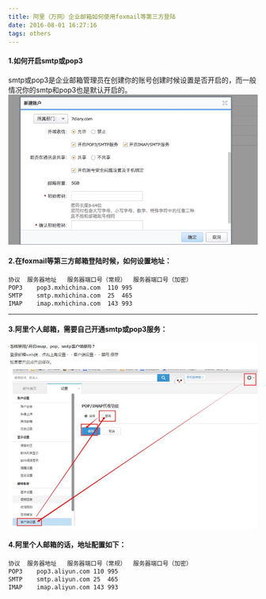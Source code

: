 ```yaml
---
title: 阿里（万网）企业邮箱如何使用foxmail等第三方登陆
date: 2016-08-01 16:27:16
tags: others
---
```


#### 1.如何开启smtp或pop3
smtp或pop3是企业邮箱管理员在创建你的账号创建时候设置是否开启的，而一般情况你的smtp和pop3也是默认开启的。
![](./picture/aliaymail.png)
#### 2.在foxmail等第三方邮箱登陆时候，如何设置地址：
````
协议	服务器地址	服务器端口号（常规）	服务器端口号（加密）
POP3	pop3.mxhichina.com	110	995
SMTP	smtp.mxhichina.com	25	465
IMAP	imap.mxhichina.com	143	993
````
------
#### 3.阿里个人邮箱，需要自己开通smtp或pop3服务：
![](./picture/aliaymail2.png)

#### 4.阿里个人邮箱的话，地址配置如下：
````
协议	服务器地址	服务器端口号（常规）	服务器端口号（加密）
POP3	pop3.aliyun.com	110	995
SMTP	smtp.aliyun.com	25	465
IMAP	imap.aliyun.com	143	993
````